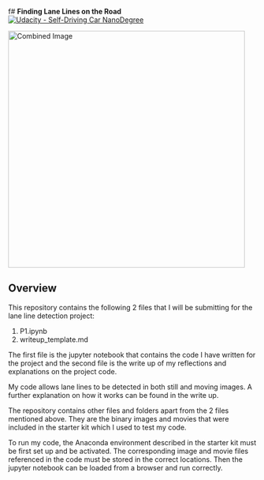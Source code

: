 f# **Finding Lane Lines on the Road** 
[![Udacity - Self-Driving Car NanoDegree](https://s3.amazonaws.com/udacity-sdc/github/shield-carnd.svg)](http://www.udacity.com/drive)

<img src="examples/laneLines_thirdPass.jpg" width="480" alt="Combined Image" />

Overview
---

This repository contains the following 2 files that I will be submitting for the lane line detection project:

1.  P1.ipynb 
2.  writeup_template.md

The first file is the jupyter notebook that contains the code I have written for the project and the second file is the write up of my reflections and explanations on the project code. 

My code allows lane lines to be detected in both still and moving images.  A further explanation on how it works can be found in the write up.

The repository contains other files and folders apart from the 2 files mentioned above.  They are the binary images and movies that were included in the starter kit which I used to test my code.

To run my code, the Anaconda environment described in the starter kit must be first set up and be activated.  The corresponding image and movie files referenced in the code must be stored in the correct locations.  Then the jupyter notebook can be loaded from a browser and run correctly.
